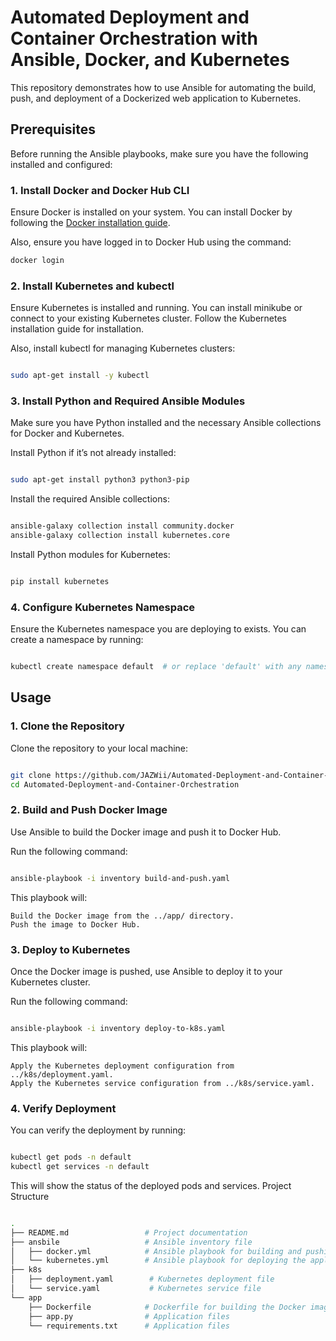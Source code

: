 # Automated Deployment and Container Orchestration with Ansible, Docker, and Kubernetes

This repository demonstrates how to use Ansible for automating the build, push, and deployment of a Dockerized web application to Kubernetes.

## Prerequisites

Before running the Ansible playbooks, make sure you have the following installed and configured:

### 1. Install Docker and Docker Hub CLI
Ensure Docker is installed on your system. You can install Docker by following the [Docker installation guide](https://docs.docker.com/get-docker/).

Also, ensure you have logged in to Docker Hub using the command:
```bash
docker login
```
### 2. Install Kubernetes and kubectl

Ensure Kubernetes is installed and running. You can install minikube or connect to your existing Kubernetes cluster. Follow the Kubernetes installation guide for installation.

Also, install kubectl for managing Kubernetes clusters:

```bash

sudo apt-get install -y kubectl
```
### 3. Install Python and Required Ansible Modules

Make sure you have Python installed and the necessary Ansible collections for Docker and Kubernetes.

Install Python if it’s not already installed:

```bash

sudo apt-get install python3 python3-pip
```
Install the required Ansible collections:

```bash

ansible-galaxy collection install community.docker
ansible-galaxy collection install kubernetes.core
```
Install Python modules for Kubernetes:

```bash

pip install kubernetes
```
### 4. Configure Kubernetes Namespace

Ensure the Kubernetes namespace you are deploying to exists. You can create a namespace by running:

```bash

kubectl create namespace default  # or replace 'default' with any namespace
```
## Usage
### 1. Clone the Repository

Clone the repository to your local machine:

```bash

git clone https://github.com/JAZWii/Automated-Deployment-and-Container-Orchestration.git
cd Automated-Deployment-and-Container-Orchestration
```
### 2. Build and Push Docker Image

Use Ansible to build the Docker image and push it to Docker Hub.

Run the following command:

```bash

ansible-playbook -i inventory build-and-push.yaml
```
This playbook will:

    Build the Docker image from the ../app/ directory.
    Push the image to Docker Hub.

### 3. Deploy to Kubernetes

Once the Docker image is pushed, use Ansible to deploy it to your Kubernetes cluster.

Run the following command:

```bash

ansible-playbook -i inventory deploy-to-k8s.yaml
```
This playbook will:

    Apply the Kubernetes deployment configuration from ../k8s/deployment.yaml.
    Apply the Kubernetes service configuration from ../k8s/service.yaml.

### 4. Verify Deployment

You can verify the deployment by running:

```bash

kubectl get pods -n default
kubectl get services -n default
```
This will show the status of the deployed pods and services.
Project Structure

```bash

.
├── README.md                 # Project documentation
├── ansbile                   # Ansible inventory file
│   ├── docker.yml            # Ansible playbook for building and pushing the Docker image
│   └── kubernetes.yml        # Ansible playbook for deploying the application to Kubernetes
├── k8s
│   ├── deployment.yaml        # Kubernetes deployment file
│   └── service.yaml           # Kubernetes service file
└── app
    ├── Dockerfile            # Dockerfile for building the Docker image
    ├── app.py                # Application files
    └── requirements.txt      # Application files

```
